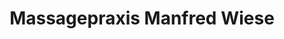 ---
title: "Massagepraxis Manfred Wiese"
url: /cochem/massagepraxis-manfred-wiese/
shop: Massage
---